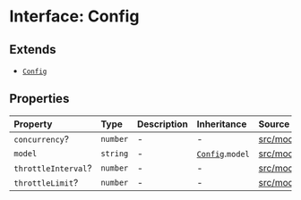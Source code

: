 # Interface: Config

## Extends

- [`Config`](../../Base/interfaces/Config.md)

## Properties

| Property | Type | Description | Inheritance | Source |
| :------ | :------ | :------ | :------ | :------ |
| `concurrency`? | `number` | - | - | [src/model/types.ts:243](https://github.com/colelawrence/dexter/blob/6b94c49/src/model/types.ts#L243) |
| `model` | `string` | - | [`Config`](../../Base/interfaces/Config.md).`model` | [src/model/types.ts:31](https://github.com/colelawrence/dexter/blob/6b94c49/src/model/types.ts#L31) |
| `throttleInterval`? | `number` | - | - | [src/model/types.ts:245](https://github.com/colelawrence/dexter/blob/6b94c49/src/model/types.ts#L245) |
| `throttleLimit`? | `number` | - | - | [src/model/types.ts:244](https://github.com/colelawrence/dexter/blob/6b94c49/src/model/types.ts#L244) |
